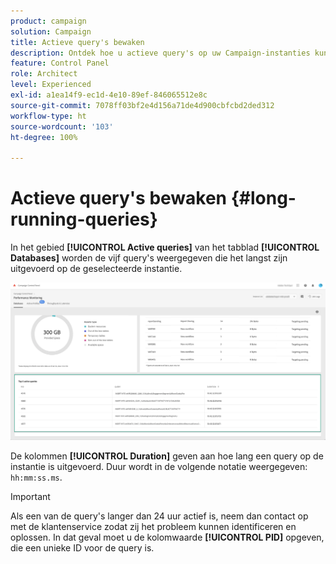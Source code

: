 ```yaml
---
product: campaign
solution: Campaign
title: Actieve query's bewaken
description: Ontdek hoe u actieve query's op uw Campaign-instanties kunt bewaken in het configuratiescherm.
feature: Control Panel
role: Architect
level: Experienced
exl-id: a1ea14f9-ec1d-4e10-89ef-846065512e8c
source-git-commit: 7078ff03bf2e4d156a71de4d900cbfcbd2ded312
workflow-type: ht
source-wordcount: '103'
ht-degree: 100%

---
```


# Actieve query&#39;s bewaken {#long-running-queries}

In het gebied **[!UICONTROL Active queries]** van het tabblad **[!UICONTROL Databases]** worden de vijf query&#39;s weergegeven die het langst zijn uitgevoerd op de geselecteerde instantie.

![](assets/active-queries.png)

De kolommen **[!UICONTROL Duration]** geven aan hoe lang een query op de instantie is uitgevoerd. Duur wordt in de volgende notatie weergegeven: `hh:mm:ss.ms`.

>[!IMPORTANT]
>
>Als een van de query&#39;s langer dan 24 uur actief is, neem dan contact op met de klantenservice zodat zij het probleem kunnen identificeren en oplossen. In dat geval moet u de kolomwaarde **[!UICONTROL PID]** opgeven, die een unieke ID voor de query is.
